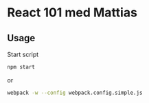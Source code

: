 # React 101 med Mattias

## Usage

Start script

```bash
npm start
```
or 

```bash
webpack -w --config webpack.config.simple.js
```